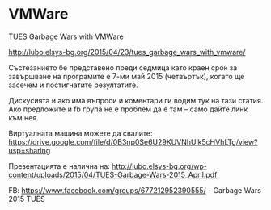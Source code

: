 # VMWare
TUES Garbage Wars with VMWare

http://lubo.elsys-bg.org/2015/04/23/tues_garbage_wars_with_vmware/

Състезанието бе представено преди седмица като краен срок за завършване на програмите е 7-ми май 2015 (четвъртък), когато ще засечем и постигнатите резултатите.

Дискусията и ако има въпроси и коментари ги водим тук на тази статия. Ако предложите и fb група не е проблем да е там – само дайте линк към нея.

Виртуалната машина можете да свалите:
https://drive.google.com/file/d/0B3np0Se6U29KUVNhUlk5cHVhLTg/view?usp=sharing​

Презентацията е налична на: http://lubo.elsys-bg.org/wp-content/uploads/2015/04/TUES-Garbage-Wars-2015_April.pdf

FB: https://www.facebook.com/groups/677212952390555/ - Garbage Wars 2015 TUES
